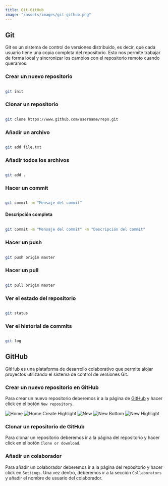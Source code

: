 ```yaml
---
title: Git-GitHub
image: "/assets/images/git-github.png"
---
```


<!-- @import "[TOC]" {cmd="toc" depthFrom=1 depthTo=6 orderedList=false} -->

## Git

Git es un sistema de control de versiones distribuido, es decir, que cada usuario tiene una copia completa del repositorio. Esto nos permite trabajar de forma local y sincronizar los cambios con el repositorio remoto cuando queramos.

### Crear un nuevo repositorio

```bash

git init
```

### Clonar un repositorio

```bash

git clone https://www.github.com/username/repo.git
```

### Añadir un archivo

```bash

git add file.txt
```

### Añadir todos los archivos

```bash

git add .
```

### Hacer un commit

```bash

git commit -m "Mensaje del commit"
```

#### Descripción completa

```bash

git commit -m "Mensaje del commit" -m "Descripción del commit"
```

### Hacer un push

```bash

git push origin master
```

### Hacer un pull

```bash

git pull origin master
```

### Ver el estado del repositorio

```bash

git status
```

### Ver el historial de commits

```bash

git log
```

## GitHub

GitHub es una plataforma de desarrollo colaborativo que permite alojar proyectos utilizando el sistema de control de versiones Git.

### Crear un nuevo repositorio en GitHub

Para crear un nuevo repositorio deberemos ir a la página de [GitHub](www.github.com) y hacer click en el botón `New repository`.

![Home](/assets/images/images/home.png)
![Home Create Highlight](/assets/images/images/home_create.png)
![New](/assets/images/images/new.png)
![New Bottom](/assets/images/images/new_bottom.png)
![New Highlight](/assets/images/images/new_bottom_create.png)

### Clonar un repositorio de GitHub

Para clonar un repositorio deberemos ir a la página del repositorio y hacer click en el botón `Clone or download`.

### Añadir un colaborador

Para añadir un colaborador deberemos ir a la página del repositorio y hacer click en `Settings`. Una vez dentro, deberemos ir a la sección `Collaborators` y añadir el nombre de usuario del colaborador.
